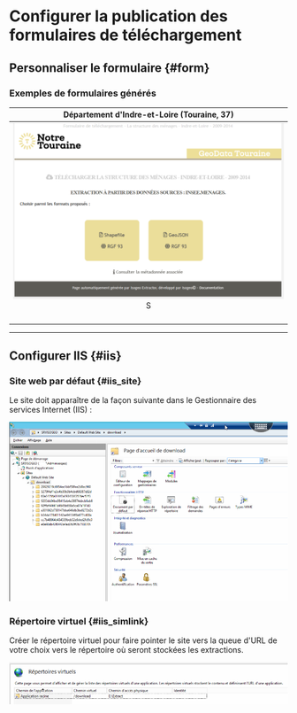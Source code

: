 # Configurer la publication des formulaires de téléchargement

## Personnaliser le formulaire {#form}

### Exemples de formulaires générés

| Département d'Indre-et-Loire \(Touraine, 37\) |
| :---: |
| ![](/assets/Extractor_download_form_sample_cd37.png)S |
|  |
|  |
|  |
|  |

---

## Configurer IIS {#iis}

### Site web par défaut {#iis_site}

Le site doit apparaître de la façon suivante dans le Gestionnaire des services Internet \(IIS\) :

![&quot;IIS - Website configuration&quot;](/assets/Extractor_IIS_config.png "IIS - Aperçu de la configuration du site web")

### Répertoire virtuel {#iis_simlink}

Créer le répertoire virtuel pour faire pointer le site vers la queue d'URL de votre choix vers le répertoire où seront stockées les extractions.

![&quot;IIS - Virtual folder&quot;](/assets/Extractor_IIS_virtual_folder.PNG "IIS - Configuration du répertoire virtuel")

